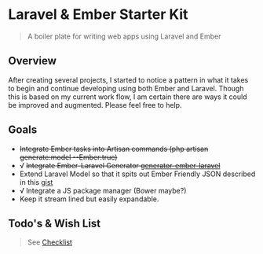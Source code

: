 Laravel & Ember Starter Kit
===========================

> A boiler plate for writing web apps using Laravel and Ember

Overview
---------

After creating several projects, I started to notice a pattern in what it takes to begin and continue developing using both Ember and Laravel. Though this is based on my current work flow, I am certain there are ways it could be improved and augmented. Please feel free to help. 

Goals
-----

- ~~Integrate Ember tasks into Artisan commands (php artisan generate:model --Ember:true)~~
- √ ~~Integrate Ember-Laravel Generator [generator-ember-laravel](https://github.com/cullymason/generator-ember-laravel)~~
- Extend Laravel Model so that it spits out Ember Friendly JSON described in this [gist](https://gist.github.com/cullymason/6198667)
- √ Integrate a JS package manager (Bower maybe?)
- Keep it stream lined but easily expandable. 

Todo's & Wish List
------------------

> See [Checklist](https://github.com/cullymason/Laravel-Ember-Starter-Kit/issues/1)
